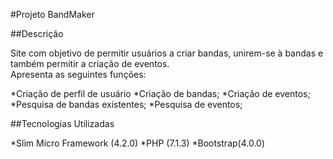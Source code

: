 #Projeto BandMaker

##Descrição

Site com objetivo de permitir usuários a criar bandas, unirem-se à bandas e também permitir a criação de eventos.  
Apresenta as seguintes funções:

*Criação de perfil de usuário
*Criação de bandas;
*Criação de eventos;
*Pesquisa de bandas existentes;
*Pesquisa de eventos;  


##Tecnologias Utilizadas  

*Slim Micro Framework (4.2.0)
*PHP (7.1.3)
*Bootstrap(4.0.0)
